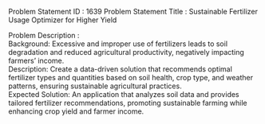 Problem Statement ID : 1639
Problem Statement Title	: Sustainable Fertilizer Usage Optimizer for Higher Yield<br>
<p>Problem Description	: <br>
Background: Excessive and improper use of fertilizers leads to soil degradation and reduced agricultural productivity, negatively impacting farmers’ income. <br>
Description: Create a data-driven solution that recommends optimal fertilizer types and quantities based on soil health, crop type, and weather patterns, ensuring sustainable agricultural practices. <br>
Expected Solution: An application that analyzes soil data and provides tailored fertilizer recommendations, promoting sustainable farming while enhancing crop yield and farmer income.<br>
</p>
